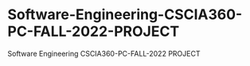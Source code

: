 # Software-Engineering-CSCIA360-PC-FALL-2022-PROJECT
Software Engineering CSCIA360-PC-FALL-2022 PROJECT
